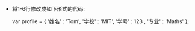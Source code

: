 - 将1-6行修改成如下形式的代码:

    var profile = {
    '姓名' : 'Tom',
    '学校' : 'MIT',
    '学号' : 123 ,
    '专业' : 'Maths'
    };